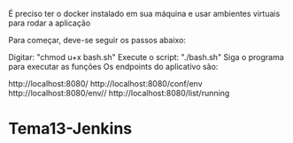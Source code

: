É preciso ter o docker instalado em sua máquina e usar ambientes virtuais para rodar a aplicação

Para começar, deve-se seguir os passos abaixo:

Digitar: "chmod u+x bash.sh"
Execute o script: "./bash.sh"
Siga o programa para executar as funções
Os endpoints do aplicativo são:

http://localhost:8080/
http://localhost:8080/conf/env
http://localhost:8080/env/<name>/<value>
http://localhost:8080/list/running
# Tema13-Jenkins
